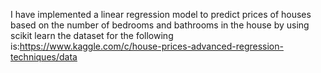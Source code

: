 I have implemented a linear regression model to predict prices of houses based on the number of bedrooms and bathrooms in the house by using scikit learn
the dataset for the following is:https://www.kaggle.com/c/house-prices-advanced-regression-techniques/data
